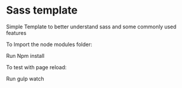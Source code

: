 # Sass template

Simple Template to better understand sass and some commonly used features


To Import the node modules folder:

Run Npm install


To test with page reload:

Run gulp watch
